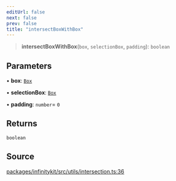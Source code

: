 ```yaml
---
editUrl: false
next: false
prev: false
title: "intersectBoxWithBox"
---
```


> **intersectBoxWithBox**(`box`, `selectionBox`, `padding`): `boolean`

## Parameters

• **box**: [`Box`](../type-aliases/Box.md)

• **selectionBox**: [`Box`](../type-aliases/Box.md)

• **padding**: `number`= `0`

## Returns

`boolean`

## Source

[packages/infinitykit/src/utils/intersection.ts:36](https://github.com/nodenogg-in/alpha-p2p/blob/fd5f5c9/packages/infinitykit/src/utils/intersection.ts#L36)
